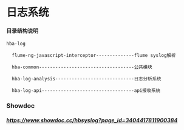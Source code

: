 # 日志系统
#### 目录结构说明
```
hba-log
    
  flume-ng-javascript-interceptor--------------flume syslog解析
   
  hba-common-----------------------------------公共模块
   
  hba-log-analysis-----------------------------日志分析系统
   
  hba-log-api----------------------------------api接收系统
```

### Showdoc
##### https://www.showdoc.cc/hbsyslog?page_id=3404417811900384
